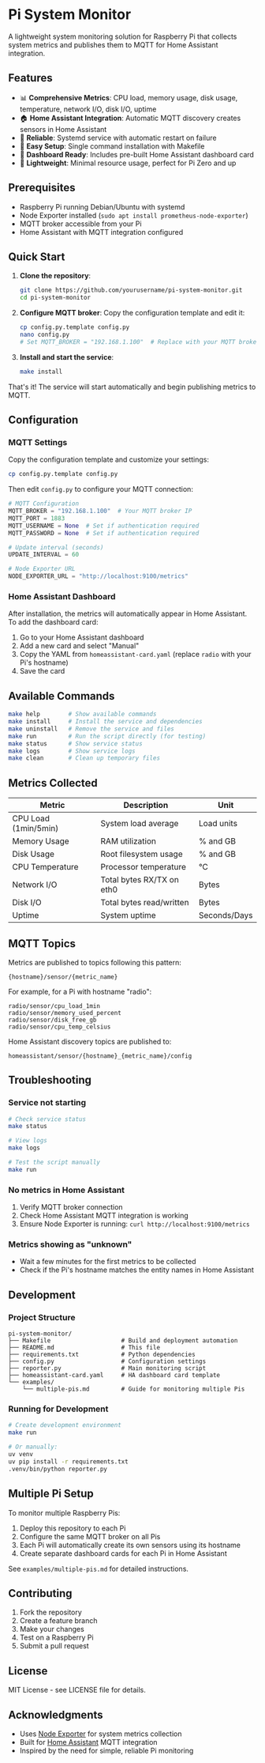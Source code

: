 # Pi System Monitor

A lightweight system monitoring solution for Raspberry Pi that collects system metrics and publishes them to MQTT for Home Assistant integration.

## Features

- 📊 **Comprehensive Metrics**: CPU load, memory usage, disk usage, temperature, network I/O, disk I/O, uptime
- 🏠 **Home Assistant Integration**: Automatic MQTT discovery creates sensors in Home Assistant
- 🔄 **Reliable**: Systemd service with automatic restart on failure
- 🚀 **Easy Setup**: Single command installation with Makefile
- 📱 **Dashboard Ready**: Includes pre-built Home Assistant dashboard card
- 🔧 **Lightweight**: Minimal resource usage, perfect for Pi Zero and up

## Prerequisites

- Raspberry Pi running Debian/Ubuntu with systemd
- Node Exporter installed (`sudo apt install prometheus-node-exporter`)
- MQTT broker accessible from your Pi
- Home Assistant with MQTT integration configured

## Quick Start

1. **Clone the repository**:
   ```bash
   git clone https://github.com/yourusername/pi-system-monitor.git
   cd pi-system-monitor
   ```

2. **Configure MQTT broker**:
   Copy the configuration template and edit it:
   ```bash
   cp config.py.template config.py
   nano config.py
   # Set MQTT_BROKER = "192.168.1.100"  # Replace with your MQTT broker IP
   ```

3. **Install and start the service**:
   ```bash
   make install
   ```

That's it! The service will start automatically and begin publishing metrics to MQTT.

## Configuration

### MQTT Settings

Copy the configuration template and customize your settings:

```bash
cp config.py.template config.py
```

Then edit `config.py` to configure your MQTT connection:

```python
# MQTT Configuration
MQTT_BROKER = "192.168.1.100"  # Your MQTT broker IP
MQTT_PORT = 1883
MQTT_USERNAME = None  # Set if authentication required
MQTT_PASSWORD = None  # Set if authentication required

# Update interval (seconds)
UPDATE_INTERVAL = 60

# Node Exporter URL
NODE_EXPORTER_URL = "http://localhost:9100/metrics"
```

### Home Assistant Dashboard

After installation, the metrics will automatically appear in Home Assistant. To add the dashboard card:

1. Go to your Home Assistant dashboard
2. Add a new card and select "Manual"
3. Copy the YAML from `homeassistant-card.yaml` (replace `radio` with your Pi's hostname)
4. Save the card

## Available Commands

```bash
make help        # Show available commands
make install     # Install the service and dependencies
make uninstall   # Remove the service and files  
make run         # Run the script directly (for testing)
make status      # Show service status
make logs        # Show service logs
make clean       # Clean up temporary files
```

## Metrics Collected

| Metric | Description | Unit |
|--------|-------------|------|
| CPU Load (1min/5min) | System load average | Load units |
| Memory Usage | RAM utilization | % and GB |
| Disk Usage | Root filesystem usage | % and GB |
| CPU Temperature | Processor temperature | °C |
| Network I/O | Total bytes RX/TX on eth0 | Bytes |
| Disk I/O | Total bytes read/written | Bytes |
| Uptime | System uptime | Seconds/Days |

## MQTT Topics

Metrics are published to topics following this pattern:
```
{hostname}/sensor/{metric_name}
```

For example, for a Pi with hostname "radio":
```
radio/sensor/cpu_load_1min
radio/sensor/memory_used_percent
radio/sensor/disk_free_gb
radio/sensor/cpu_temp_celsius
```

Home Assistant discovery topics are published to:
```
homeassistant/sensor/{hostname}_{metric_name}/config
```

## Troubleshooting

### Service not starting
```bash
# Check service status
make status

# View logs
make logs

# Test the script manually
make run
```

### No metrics in Home Assistant
1. Verify MQTT broker connection
2. Check Home Assistant MQTT integration is working
3. Ensure Node Exporter is running: `curl http://localhost:9100/metrics`

### Metrics showing as "unknown"
- Wait a few minutes for the first metrics to be collected
- Check if the Pi's hostname matches the entity names in Home Assistant

## Development

### Project Structure
```
pi-system-monitor/
├── Makefile                    # Build and deployment automation
├── README.md                   # This file
├── requirements.txt            # Python dependencies
├── config.py                   # Configuration settings
├── reporter.py                 # Main monitoring script
├── homeassistant-card.yaml     # HA dashboard card template
└── examples/
    └── multiple-pis.md         # Guide for monitoring multiple Pis
```

### Running for Development
```bash
# Create development environment
make run

# Or manually:
uv venv
uv pip install -r requirements.txt
.venv/bin/python reporter.py
```

## Multiple Pi Setup

To monitor multiple Raspberry Pis:

1. Deploy this repository to each Pi
2. Configure the same MQTT broker on all Pis
3. Each Pi will automatically create its own sensors using its hostname
4. Create separate dashboard cards for each Pi in Home Assistant

See `examples/multiple-pis.md` for detailed instructions.

## Contributing

1. Fork the repository
2. Create a feature branch
3. Make your changes
4. Test on a Raspberry Pi
5. Submit a pull request

## License

MIT License - see LICENSE file for details.

## Acknowledgments

- Uses [Node Exporter](https://github.com/prometheus/node_exporter) for system metrics collection
- Built for [Home Assistant](https://www.home-assistant.io/) MQTT integration
- Inspired by the need for simple, reliable Pi monitoring